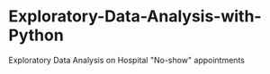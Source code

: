 # Exploratory-Data-Analysis-with-Python
Exploratory Data Analysis on Hospital "No-show" appointments 
